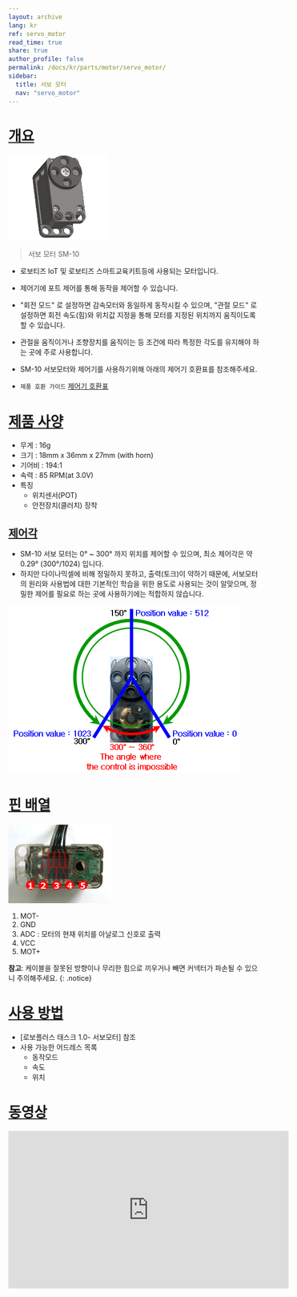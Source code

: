 ```yaml
---
layout: archive
lang: kr
ref: servo_motor
read_time: true
share: true
author_profile: false
permalink: /docs/kr/parts/motor/servo_motor/
sidebar:
  title: 서보 모터
  nav: "servo_motor"
---
```


# [개요](#개요)

![img](/assets/images/parts/motor/servo_motor_product.jpg)

> 서보 모터 SM-10
- 로보티즈 IoT 및 로보티즈 스마트교육키트등에 사용되는 모터입니다.
- 제어기에 포트 제어를 통해 동작을 제어할 수 있습니다.
- "회전 모드" 로 설정하면 감속모터와 동일하게 동작시킬 수 있으며, "관절 모드" 로 설정하면 회전 속도(힘)와 위치값 지정을 통해 모터를 지정된 위치까지 움직이도록 할 수 있습니다.
- 관절을 움직이거나 조향장치를 움직이는 등 조건에 따라 특정한 각도를 유지해야 하는 곳에 주로 사용합니다.
- SM-10 서보모터와 제어기를 사용하기위해 아래의 제어기 호환표를 참조해주세요.  

- `제품 호환 가이드` [제어기 호환표]

# [제품 사양](#제품-사양)

- 무게 : 16g
- 크기 : 18mm x 36mm x 27mm (with horn)
- 기어비 : 194:1
- 속력 : 85 RPM(at 3.0V)
- 특징
  - 위치센서(POT)
  - 안전장치(클러치) 장착

## [제어각](#제어각)

- SM-10 서보 모터는 0&deg; ~ 300&deg; 까지 위치를 제어할 수 있으며, 최소 제어각은 약 0.29&deg; (300&deg;/1024) 입니다.
- 하지만 다이나믹셀에 비해 정밀하지 못하고, 출력(토크)이 약하기 때문에, 서보모터의 원리와 사용법에 대한 기본적인 학습을 위한 용도로 사용되는 것이 알맞으며, 정밀한 제어를 필요로 하는 곳에 사용하기에는 적합하지 않습니다.

 ![img](/assets/images/parts/motor/servo_motor_01.png)

# [핀 배열](#핀-배열)

![img](/assets/images/parts/motor/servo_motor_pinout.png)

1. MOT-
2. GND
3. ADC : 모터의 현재 위치를 아날로그 신호로 출력
4. VCC
5. MOT+

**참고**: 케이블을 잘못된 방향이나 무리한 힘으로 끼우거나 빼면 커넥터가 파손될 수 있으니 주의해주세요.
{: .notice}

# [사용 방법](#사용-방법)

- [로보플러스 태스크 1.0- 서보모터] 참조
- 사용 가능한 어드레스 목록
  - 동작모드
  - 속도
  - 위치

# [동영상](#동영상)

 <iframe width="560" height="315" src="https://www.youtube.com/embed/-qRy_NDd5eU" frameborder="0" allowfullscreen></iframe>

 [로보플러스 태스크 1.0-서보모터]: /docs/kr/software/rplus1/task/programming_02/#서보모터
 [제어기 호환표]: /docs/kr/parts/controller/controller_compatibility/
